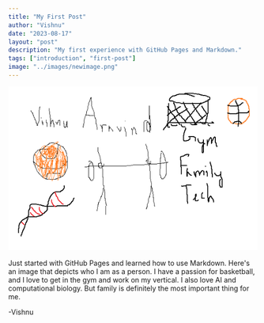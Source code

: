 ```yaml
---
title: "My First Post"
author: "Vishnu"
date: "2023-08-17"
layout: "post"
description: "My first experience with GitHub Pages and Markdown."
tags: ["introduction", "first-post"]
image: "../images/newimage.png"
---
```


![My First Image](../images/newimage.png)

Just started with GitHub Pages and learned how to use Markdown. Here's an image that depicts who I am as a person. I have a passion for basketball, and I love to get in the gym and work on my vertical. I also love AI and computational biology. But family is definitely the most important thing for me.

-Vishnu